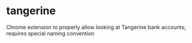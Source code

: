 # tangerine
Chrome extension to properly allow looking at Tangerine bank accounts; requires special naming convention
